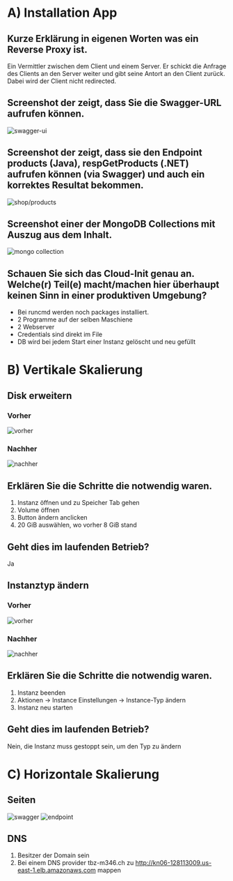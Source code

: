 # A) Installation App
## Kurze Erklärung in eigenen Worten was ein Reverse Proxy ist.
Ein Vermittler zwischen dem Client und einem Server. Er schickt die Anfrage des Clients an den Server weiter und gibt seine Antort an den Client zurück. Dabei wird der Client nicht redirected.
## Screenshot der zeigt, dass Sie die Swagger-URL aufrufen können.
![swagger-ui](../assets/2024-12-16-08-52-08.png)
## Screenshot der zeigt, dass sie den Endpoint products (Java), respGetProducts (.NET) aufrufen können (via Swagger) und auch ein korrektes Resultat bekommen.
![shop/products](../assets/2024-12-16-08-53-00.png)
## Screenshot einer der MongoDB Collections mit Auszug aus dem Inhalt.
![mongo collection](../assets/2024-12-16-08-54-09.png)
## Schauen Sie sich das Cloud-Init genau an. Welche(r) Teil(e) macht/machen hier überhaupt keinen Sinn in einer produktiven Umgebung?
- Bei runcmd werden noch packages installiert.
- 2 Programme auf der selben Maschiene
- 2 Webserver
- Credentials sind direkt im File
- DB wird bei jedem Start einer Instanz gelöscht und neu gefüllt
# B) Vertikale Skalierung
## Disk erweitern
### Vorher
![vorher](../assets/2024-12-16-09-06-33.png)
### Nachher 
![nachher](../assets/2024-12-16-09-08-11.png)
## Erklären Sie die Schritte die notwendig waren.
1. Instanz öffnen und zu Speicher Tab gehen
2. Volume öffnen
3. Button ändern anclicken
4. 20 GiB auswählen, wo vorher 8 GiB stand
## Geht dies im laufenden Betrieb?
Ja
## Instanztyp ändern
### Vorher
![vorher](../assets/2024-12-16-09-13-41.png)
### Nachher
![nachher](../assets/2024-12-16-09-19-03.png)
## Erklären Sie die Schritte die notwendig waren.
1. Instanz beenden
2. Aktionen -> Instance Einstellungen -> Instance-Typ ändern
3. Instanz neu starten
## Geht dies im laufenden Betrieb?
Nein, die Instanz muss gestoppt sein, um den Typ zu ändern
# C) Horizontale Skalierung
## Seiten
![swagger](../assets/2024-12-16-09-43-48.png)
![endpoint](../assets/2024-12-16-09-44-34.png)
## DNS
1. Besitzer der Domain sein
2. Bei einem DNS provider tbz-m346.ch zu http://kn06-128113009.us-east-1.elb.amazonaws.com mappen
